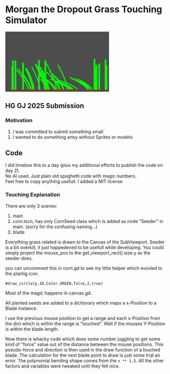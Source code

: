 # Morgan the Dropout Grass Touching Simulator
![alt text](image.png)

## HG GJ 2025 Submission

### Motivation
1. I was committed to submit something small
1. I wanted to do something artsy without Sprites or models


## Code
I did timebox this to a day (plus my additional efforts to publish the code on day 2).  
No AI used. Just plain old spaghetti code with magic numbers.  
Feel free to copy anything usefull. I added a MIT license

### Touching Explanation
There are only 3 scenes:
1. main
2. corn.tscn, has only CornSeed class which is added as node "Seeder" in main. (sorry for the confusing naming...)
3. blade

Everything grass related is drawn to the Canvas of the SubViewport.
Seeder is a bit overkill, it just happedened to be usefull while developing. You could simply project the mouse_pos to the get_viewport_rect().size.y as the seeder does.

you can uncomment this in corn.gd to see my little helper which evovled to the plantig icon.
```
#draw_circle(p,10,Color.GREEN,false,2,true)
```

Most of the magic happens in canvas.gd.

All planted seeds are added to a dictionary which maps a x-Position to a Blade instance.

I use the previous mouse position to get a range and each x-Position from the dict which is within the range is "touched". Well if the mouses Y-Position is within the blade length.

Now there is whacky code which does some number juggling to get some kind of "force" value out of the distance between the mouse positions. This pseudo-force and direction is then used in the draw function of a touched blade. The calculation for the next blade point to draw is just some trial an error. The polynomial bending shape comes from the `x ** 1.5`. All the other factors and variables were tweaked until they felt nice.
